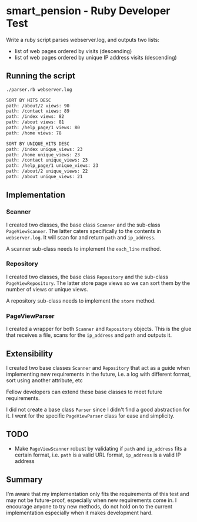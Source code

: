 # smart_pension - Ruby Developer Test
Write a ruby script parses webserver.log, and outputs two lists:
 - list of web pages ordered by visits (descending)
 - list of web pages ordered by unique IP address visits (descending)
 
 ## Running the script
 ```bash
 ./parser.rb webserver.log

 SORT BY HITS DESC
 path: /about/2 views: 90
 path: /contact views: 89
 path: /index views: 82
 path: /about views: 81
 path: /help_page/1 views: 80
 path: /home views: 78

 SORT BY UNIQUE_HITS DESC
 path: /index unique_views: 23
 path: /home unique_views: 23
 path: /contact unique_views: 23
 path: /help_page/1 unique_views: 23
 path: /about/2 unique_views: 22
 path: /about unique_views: 21
 ```

## Implementation
### Scanner
I created two classes, the base class `Scanner` and the sub-class `PageViewScanner`. The latter caters specifically to the contents in `webserver.log`. It will scan for and return `path` and `ip_address`.

A scanner sub-class needs to implement the `each_line` method.

### Repository
I created two classes, the base class `Repository` and the sub-class `PageViewRepository`. The latter store page views so we can sort them by the number of views or unique views.

A repository sub-class needs to implement the `store` method.

### PageViewParser
I created a wrapper for both `Scanner` and `Repository` objects. This is the glue that receives a file, scans for the `ip_address` and `path` and outputs it.

## Extensibility
I created two base classes `Scanner` and `Repository` that act as a guide when implementing new requirements in the future, i.e. a log with different format, sort using another attribute, etc

Fellow developers can extend these base classes to meet future requirements.

I did not create a base class `Parser` since I didn't find a good abstraction for it. I went for the specific `PageViewParser` class for ease and simplicity. 

## TODO
- Make `PageViewScanner` robust by validating if `path` and `ip_address` fits a certain format, i.e. `path` is a valid URL format, `ip_address` is a valid IP address

## Summary
I'm aware that my implementation only fits the requirements of this test and may not be future-proof, especially when new requirements come in. I encourage anyone to try new methods, do not hold on to the current implementation especially when it makes development hard.
